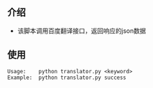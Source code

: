 
## 介绍
* 该脚本调用百度翻译接口，返回响应的json数据

## 使用
```
Usage:    python translator.py <keyword>
Example:  python translator.py success 
```
